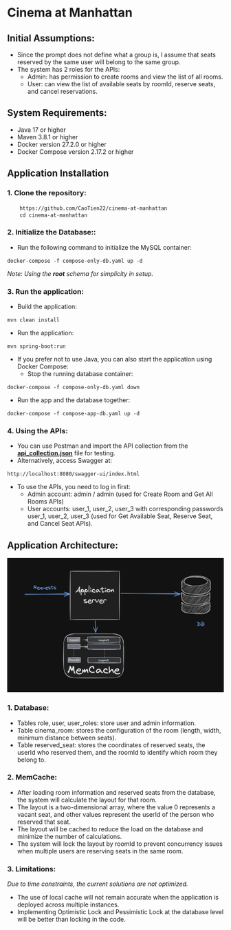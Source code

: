 
# Cinema at Manhattan

## Initial Assumptions:
- Since the prompt does not define what a group is, I assume that seats reserved by the same user will belong to the same group.
- The system has 2 roles for the APIs:
  - Admin: has permission to create rooms and view the list of all rooms.
  - User: can view the list of available seats by roomId, reserve seats, and cancel reservations.



## System Requirements:
- Java 17 or higher
- Maven 3.8.1 or higher
- Docker version 27.2.0 or higher
- Docker Compose version 2.17.2 or higher
## Application Installation
### 1. Clone the repository:
```
    https://github.com/CaoTien22/cinema-at-manhattan
    cd cinema-at-manhattan
```

### 2. Initialize the Database::
- Run the following command to initialize the MySQL container:
```angular2html
docker-compose -f compose-only-db.yaml up -d
```
*Note: Using the **root** schema for simplicity in setup.*
### 3. Run the application:
- Build the application:
```angular2html
mvn clean install
```
- Run the application:
```angular2html
mvn spring-boot:run
```
- If you prefer not to use Java, you can also start the application using Docker Compose:
  - Stop the running database container:  
```angular2html
docker-compose -f compose-only-db.yaml down
```
  - Run the app and the database together:
```angular2html
docker-compose -f compose-app-db.yaml up -d

```
### 4. Using the APIs:
- You can use Postman and import the API collection from the [**api_collection.json**](api_collection.json) file for testing.
- Alternatively, access Swagger at: 
```angular2html
http://localhost:8080/swagger-ui/index.html
```
- To use the APIs, you need to log in first: 
  - Admin account: admin / admin (used for Create Room and Get All Rooms APIs)
  - User accounts: user_1, user_2, user_3 with corresponding passwords user_1, user_2, user_3 (used for Get Available Seat, Reserve Seat, and Cancel Seat APIs).
## Application Architecture:
![Architecture Diagram](simple-Architec.png)

### 1.  Database:
  - Tables role, user, user_roles: store user and admin information.
  - Table cinema_room: stores the configuration of the room (length, width, minimum distance between seats).
  - Table reserved_seat: stores the coordinates of reserved seats, the userId who reserved them, and the roomId to identify which room they belong to.
### 2. MemCache:
  - After loading room information and reserved seats from the database, the system will calculate the layout for that room.
  - The layout is a two-dimensional array, where the value 0 represents a vacant seat, and other values represent the userId of the person who reserved that seat.
  - The layout will be cached to reduce the load on the database and minimize the number of calculations.
  - The system will lock the layout by roomId to prevent concurrency issues when multiple users are reserving seats in the same room.
### 3. Limitations:
 *Due to time constraints, the current solutions are not optimized.*
  - The use of local cache will not remain accurate when the application is deployed across multiple instances.
  - Implementing Optimistic Lock and Pessimistic Lock at the database level will be better than locking in the code.
